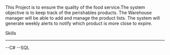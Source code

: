 This Project is to ensure the quality of the food service.The system objective is to keep track of the perishables products. The Warehouse manager will be able to add and manage the product lists. The system will generate weekly alerts to notify which product is more close to expire. 


Skills
____________________________________________________________

--C#
--SQL
